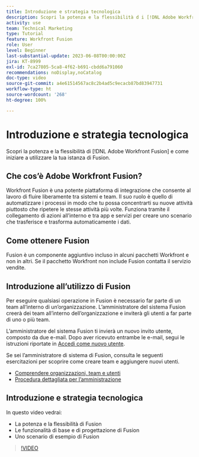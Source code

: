 ```yaml
---
title: Introduzione e strategia tecnologica
description: Scopri la potenza e la flessibilità d i [!DNL Adobe Workfront Fusion] e come iniziare a utilizzare la tua istanza di Fusion.
activity: use
team: Technical Marketing
type: Tutorial
feature: Workfront Fusion
role: User
level: Beginner
last-substantial-update: 2023-06-08T00:00:00Z
jira: KT-8999
exl-id: 7ca27805-5ca8-4f62-b691-cbdd6a791060
recommendations: noDisplay,noCatalog
doc-type: video
source-git-commit: a4e61514567ac8c2b4ad5c9ecacb87bd83947731
workflow-type: ht
source-wordcount: '268'
ht-degree: 100%

---
```


# Introduzione e strategia tecnologica

Scopri la potenza e la flessibilità di [!DNL Adobe Workfront Fusion] e come iniziare a utilizzare la tua istanza di Fusion.

## Che cos’è Adobe Workfront Fusion?

Workfront Fusion è una potente piattaforma di integrazione che consente al lavoro di fluire liberamente tra sistemi e team. Il suo ruolo è quello di automatizzare i processi in modo che tu possa concentrarti su nuove attività piuttosto che ripetere le stesse attività più volte. Funziona tramite il collegamento di azioni all’interno e tra app e servizi per creare uno scenario che trasferisce e trasforma automaticamente i dati.

## Come ottenere Fusion

Fusion è un componente aggiuntivo incluso in alcuni pacchetti Workfront e non in altri. Se il pacchetto Workfront non include Fusion contatta il servizio vendite.

## Introduzione all’utilizzo di Fusion

Per eseguire qualsiasi operazione in Fusion è necessario far parte di un team all’interno di un’organizzazione. L’amministratore del sistema Fusion creerà dei team all’interno dell’organizzazione e inviterà gli utenti a far parte di uno o più team.

L’amministratore del sistema Fusion ti invierà un nuovo invito utente, composto da due e-mail. Dopo aver ricevuto entrambe le e-mail, segui le istruzioni riportate in [Accedi come nuovo utente](https://experienceleague.adobe.com/docs/workfront-learn/tutorials-workfront/fusion/welcome-to-workfront-fusion/log-in-as-a-new-user.html?lang=it).

Se sei l’amministratore di sistema di Fusion, consulta le seguenti esercitazioni per scoprire come creare team e aggiungere nuovi utenti.

* [Comprendere organizzazioni, team e utenti](https://experienceleague.adobe.com/docs/workfront-learn/tutorials-workfront/fusion/workfront-fusion-administration/understand-organizations-teams-and-users.html?lang=it)
* [Procedura dettagliata per l’amministrazione](https://experienceleague.adobe.com/docs/workfront-learn/tutorials-workfront/fusion/workfront-fusion-administration/administration-walkthrough.html?lang=it)

## Introduzione e strategia tecnologica

In questo video vedrai:

* La potenza e la flessibilità di Fusion
* Le funzionalità di base e di progettazione di Fusion
* Uno scenario di esempio di Fusion

>[!VIDEO](https://video.tv.adobe.com/v/335259/?quality=12&learn=on)
